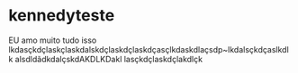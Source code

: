 # kennedyteste
 EU amo muito tudo isso
lkdasçkdçlaskçlaskdalskdçlaskdçlaskdçasçlkdaskdlaçsdp~lkdalsçkdçaslkdlk
alsdldãdkdalçskdAKDLKDakl
lasçkdçlaskdçlakdlçk